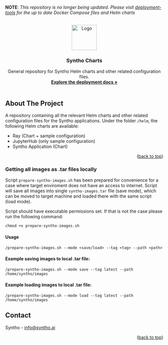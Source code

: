 **NOTE**: _This repository is no longer being updated. Please visit [deployment-tools](https://github.com/syntho-ai/deployment-tools) for the up to date Docker Compose files and Helm charts_

<div id="top"></div>

<!-- PROJECT LOGO -->
<br />
<div align="center">
  <a href="https://github.com/github_username/repo_name">
    <img src="https://www.syntho.ai/wp-content/uploads/2021/03/cropped-Syntho_logo_wide.png" alt="Logo" height="80">
  </a>

<h3 align="center">Syntho Charts</h3>

  <p align="center">
    General repository for Syntho Helm charts and other related configuration files.
    <br />
    <a href="https://github.com/syntho-ai/syntho-docs"><strong>Explore the deployment docs »</strong></a>
    <br />
    <br />
  </p>
</div>

<!-- ABOUT THE PROJECT -->

## About The Project

A repository containing all the relevant Helm charts and other related configuration files for the Syntho applications. Under the folder `/helm`, the following Helm charts are available:

- Ray (Chart + sample configuration)
- JupyterHub (only sample configuration)
- Syntho Application (Chart)

<p align="right">(<a href="#top">back to top</a>)</p>

<!-- GETTING STARTED -->

### Getting all images as .tar files locally

Script `prepare-syntho-images.sh` has been prepared for convenience for a case where target enviroment does not have an access to internet. Script will save all images into single `syntho-images.tar` file (save mode), which can be moved to target machine and loaded there with the same script (load mode).

Script should have executable permissions set. If that is not the case please run the following command:

`chmod +x prepare-syntho-images.sh`

#### Usage
`/prepare-syntho-images.sh --mode <save/load> --tag <tag> --path <path>`

#### Example saving images to local .tar file:

`/prepare-syntho-images.sh --mode save --tag latest --path /home/syntho/images`

#### Example loading images to local .tar file:

`/prepare-syntho-images.sh --mode load --tag latest --path /home/syntho/images`

## Contact

Syntho - info@syntho.ai

<p align="right">(<a href="#top">back to top</a>)</p>
